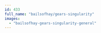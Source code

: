 ```yaml
---
id: 433
full_name: "bailsofhay/gears-singularity"
images: 
  - "bailsofhay-gears-singularity-general"
---
```

